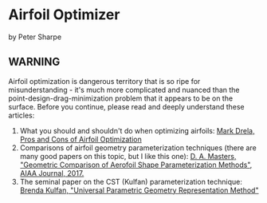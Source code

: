# Airfoil Optimizer

by Peter Sharpe

## WARNING

Airfoil optimization is dangerous territory that is so ripe for misunderstanding - it's much more complicated and nuanced than the point-design-drag-minimization problem that it appears to be on the surface. Before you continue, please read and deeply understand these articles:

1. What you should and shouldn't do when optimizing airfoils: [Mark Drela, Pros and Cons of Airfoil Optimization](https://www.researchgate.net/publication/265279078_Pros_Cons_of_Airfoil_Optimization)
2. Comparisons of airfoil geometry parameterization techniques (there are many good papers on this topic, but I like this one): [D. A. Masters, "Geometric Comparison of Aerofoil Shape Parameterization Methods", AIAA Journal, 2017.](https://arc.aiaa.org/doi/pdf/10.2514/1.J054943)
3. The seminal paper on the CST (Kulfan) parameterization technique: [Brenda Kulfan, "Universal Parametric Geometry Representation Method"](http://mx1.brendakulfan.com/docs/CST6.pdf)

